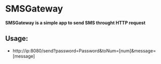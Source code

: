 # SMSGateway


**SMSGateway is a simple app to send SMS throught HTTP request**

## Usage:

 * http://ip:8080/send?password=Password&toNum=[num]&message=[message]
